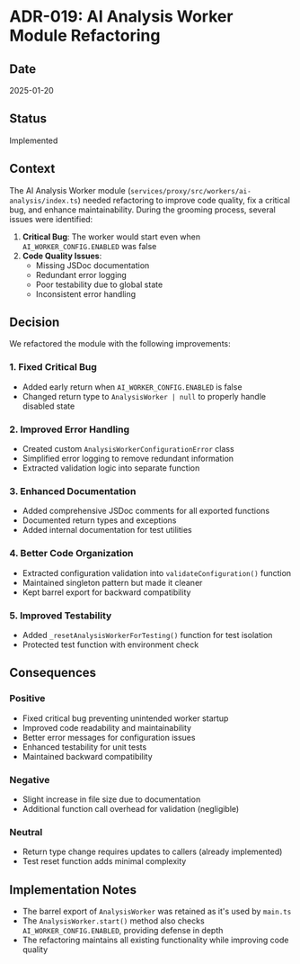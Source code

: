 # ADR-019: AI Analysis Worker Module Refactoring

## Date

2025-01-20

## Status

Implemented

## Context

The AI Analysis Worker module (`services/proxy/src/workers/ai-analysis/index.ts`) needed refactoring to improve code quality, fix a critical bug, and enhance maintainability. During the grooming process, several issues were identified:

1. **Critical Bug**: The worker would start even when `AI_WORKER_CONFIG.ENABLED` was false
2. **Code Quality Issues**:
   - Missing JSDoc documentation
   - Redundant error logging
   - Poor testability due to global state
   - Inconsistent error handling

## Decision

We refactored the module with the following improvements:

### 1. Fixed Critical Bug

- Added early return when `AI_WORKER_CONFIG.ENABLED` is false
- Changed return type to `AnalysisWorker | null` to properly handle disabled state

### 2. Improved Error Handling

- Created custom `AnalysisWorkerConfigurationError` class
- Simplified error logging to remove redundant information
- Extracted validation logic into separate function

### 3. Enhanced Documentation

- Added comprehensive JSDoc comments for all exported functions
- Documented return types and exceptions
- Added internal documentation for test utilities

### 4. Better Code Organization

- Extracted configuration validation into `validateConfiguration()` function
- Maintained singleton pattern but made it cleaner
- Kept barrel export for backward compatibility

### 5. Improved Testability

- Added `_resetAnalysisWorkerForTesting()` function for test isolation
- Protected test function with environment check

## Consequences

### Positive

- Fixed critical bug preventing unintended worker startup
- Improved code readability and maintainability
- Better error messages for configuration issues
- Enhanced testability for unit tests
- Maintained backward compatibility

### Negative

- Slight increase in file size due to documentation
- Additional function call overhead for validation (negligible)

### Neutral

- Return type change requires updates to callers (already implemented)
- Test reset function adds minimal complexity

## Implementation Notes

- The barrel export of `AnalysisWorker` was retained as it's used by `main.ts`
- The `AnalysisWorker.start()` method also checks `AI_WORKER_CONFIG.ENABLED`, providing defense in depth
- The refactoring maintains all existing functionality while improving code quality
